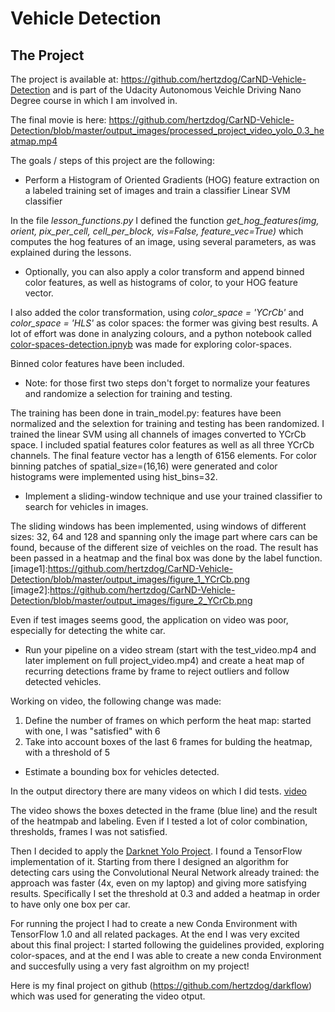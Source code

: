 # Vehicle Detection

The Project
---
The project is available at: https://github.com/hertzdog/CarND-Vehicle-Detection and is part of the Udacity Autonomous Veichle Driving Nano Degree course in which I am involved in.

The final movie is here: https://github.com/hertzdog/CarND-Vehicle-Detection/blob/master/output_images/processed_project_video_yolo_0.3_heatmap.mp4

The goals / steps of this project are the following:

* Perform a Histogram of Oriented Gradients (HOG) feature extraction on a labeled training set of images and train a classifier Linear SVM classifier

In the file *lesson_functions.py* I defined the function *get_hog_features(img, orient, pix_per_cell, cell_per_block, vis=False, feature_vec=True)* which computes the hog features of an image, using several parameters, as was explained during the lessons.

* Optionally, you can also apply a color transform and append binned color features, as well as histograms of color, to your HOG feature vector.

I also added the color transformation, using *color_space = 'YCrCb'* and *color_space = 'HLS'* as color spaces: the former was giving best results. A lot of effort was done in analyzing colours, and a python notebook called [color-spaces-detection.ipnyb](https://github.com/hertzdog/Detection-tracking-color/blob/master/color-spaces-detection.ipynb) was made for exploring color-spaces.

Binned color features have been included.

* Note: for those first two steps don't forget to normalize your features and randomize a selection for training and testing.

The training has been done in train_model.py: features have been normalized and the selextion for training and testing has been randomized. I trained the linear SVM using all channels of images converted to YCrCb space. I included spatial features color features as well as all three YCrCb channels. The final feature vector has a length of 6156 elements. For color binning patches of spatial_size=(16,16) were generated and color histograms were implemented using hist_bins=32.

* Implement a sliding-window technique and use your trained classifier to search for vehicles in images.

The sliding windows has been implemented, using windows of different sizes: 32, 64 and 128 and spanning only the image part where cars can be found, because of the different size of veichles on the road. The result has been passed in a heatmap and the final box was done by the label function.
[image1]:https://github.com/hertzdog/CarND-Vehicle-Detection/blob/master/output_images/figure_1_YCrCb.png
[image2]:https://github.com/hertzdog/CarND-Vehicle-Detection/blob/master/output_images/figure_2_YCrCb.png

Even if test images seems good, the application on video was poor, especially for detecting the white car.

* Run your pipeline on a video stream (start with the test_video.mp4 and later implement on full project_video.mp4) and create a heat map of recurring detections frame by frame to reject outliers and follow detected vehicles.

Working on video, the following change was made:
1. Define the number of frames on which perform the heat map: started with one, I was "satisfied" with 6
2. Take into account boxes of the last 6 frames for bulding the heatmap, with a threshold of 5



* Estimate a bounding box for vehicles detected.

In the output directory there are many videos on which I did tests. [video](./output_images/YCrCb_processed_project_video_YCrCb_15_2.mp4)



The video shows the boxes detected in the frame (blue line) and the result of the heatmpab and labeling.
Even if I tested a lot of color combination, thresholds, frames I was not satisfied.

Then I decided to apply the [Darknet Yolo Project](https://pjreddie.com/darknet/yolo/).
I found a TensorFlow implementation of it.
Starting from there I designed an algorithm for detecting cars using the Convolutional Neural Network already trained: the approach was faster (4x, even on my laptop) and giving more satisfying results. Specifically I set the threshold at 0.3 and added a heatmap in order to have only one box per car.

For running the project I had to create a new Conda Environment with TensorFlow 1.0 and all related packages. At the end I was very excited about this final project: I started following the guidelines provided, exploring color-spaces, and at the end I was able to create a new conda Environment and succesfully using a very fast algroithm on my project!

Here is my final project on github (https://github.com/hertzdog/darkflow) which was used for generating the video otput.

